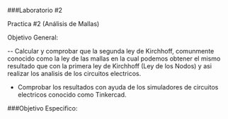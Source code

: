 ###Laboratorio #2

Practica #2 (Análisis de Mallas)

Objetivo General:

-- Calcular y comprobar que la segunda ley de Kirchhoff, comunmente conocido como la ley de las mallas en la cual podemos obtener el mismo resultado que con la primera ley de Kirchhoff (Ley de los Nodos) y asi realizar los analisis de los circuitos electricos.

- Comprobar los resultados con ayuda de los simuladores de circuitos electricos conocido como Tinkercad.

###Objetivo Especifico:






